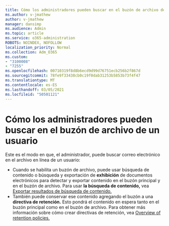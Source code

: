 ```yaml
---
title: Cómo los administradores pueden buscar en el buzón de archivo de un usuario
ms.author: v-jmathew
author: v-jmathew
manager: dansimp
ms.audience: Admin
ms.topic: article
ms.service: o365-administration
ROBOTS: NOINDEX, NOFOLLOW
localization_priority: Normal
ms.collection: Adm_O365
ms.custom:
- "3100008"
- "7255"
ms.openlocfilehash: 00710319f8d8b6ecd9d99d76751ecb256b2f867d
ms.sourcegitcommit: 78fe9f33438cb0c19f0dab31253b5853b73f4f47
ms.translationtype: MT
ms.contentlocale: es-ES
ms.lasthandoff: 03/05/2021
ms.locfileid: "50501121"
---
```

# <a name="how-admins-can-search-a-users-archive-mailbox"></a>Cómo los administradores pueden buscar en el buzón de archivo de un usuario

Este es el modo en que, el administrador, puede buscar correo electrónico en el archivo en línea de un usuario:

* Cuando se habilita un buzón  de archivo, puede usar búsqueda de contenido o búsqueda y exportación de **exhibición** de documentos electrónicos para detectar y exportar contenido en el buzón principal y en el buzón de archivo. Para usar **la búsqueda de contenido,** vea [Exportar resultados de búsqueda de contenido.](https://docs.microsoft.com/office365/securitycompliance/export-search-results)
* También puede conservar ese contenido agregando el buzón a una **directiva de retención.** Esto pondrá el contenido en espera tanto en el buzón principal como en el buzón de archivo. Para obtener más información sobre cómo crear directivas de retención, vea [Overview of retention policies.](https://docs.microsoft.com/office365/securitycompliance/retention-policies)

